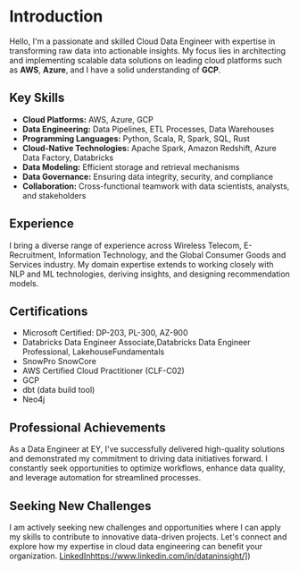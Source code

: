 # Introduction

Hello, I'm a passionate and skilled Cloud Data Engineer with expertise in transforming raw data into actionable insights. My focus lies in architecting and implementing scalable data solutions on leading cloud platforms such as **AWS**, **Azure**, and I have a solid understanding of **GCP**.

## Key Skills
- **Cloud Platforms:** AWS, Azure, GCP
- **Data Engineering:** Data Pipelines, ETL Processes, Data Warehouses
- **Programming Languages:** Python, Scala, R, Spark, SQL, Rust
- **Cloud-Native Technologies:** Apache Spark, Amazon Redshift, Azure Data Factory, Databricks
- **Data Modeling:** Efficient storage and retrieval mechanisms
- **Data Governance:** Ensuring data integrity, security, and compliance
- **Collaboration:** Cross-functional teamwork with data scientists, analysts, and stakeholders

## Experience
I bring a diverse range of experience across Wireless Telecom, E-Recruitment, Information Technology, and the Global Consumer Goods and Services industry. My domain expertise extends to working closely with NLP and ML technologies, deriving insights, and designing recommendation models.

## Certifications
- Microsoft Certified: DP-203, PL-300, AZ-900
- Databricks Data Engineer Associate,Databricks Data Engineer Professional, LakehouseFundamentals
- SnowPro SnowCore
- AWS Certified Cloud Practitioner (CLF-C02)
- GCP
- dbt (data build tool)
- Neo4j

## Professional Achievements
As a Data Engineer at EY, I've successfully delivered high-quality solutions and demonstrated my commitment to driving data initiatives forward. I constantly seek opportunities to optimize workflows, enhance data quality, and leverage automation for streamlined processes.

## Seeking New Challenges
I am actively seeking new challenges and opportunities where I can apply my skills to contribute to innovative data-driven projects. Let's connect and explore how my expertise in cloud data engineering can benefit your organization.
[LinkedIn]([https://www.linkedin.com/in/dataninsight/)https://www.linkedin.com/in/dataninsight/])
